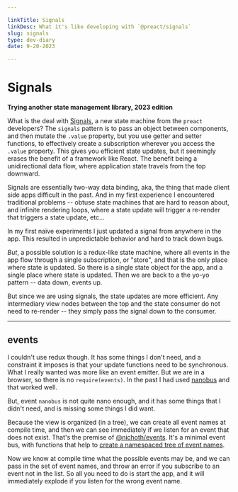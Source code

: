 ```yaml
---

linkTitle: Signals
linkDesc: What it's like developing with `@preact/signals`
slug: signals
type: dev-diary
date: 9-20-2023

---
```


# Signals

__Trying another state management library, 2023 edition__

What is the deal with [Signals](https://preactjs.com/blog/introducing-signals/), a new state machine from the `preact` developers? The `signals` pattern is to pass an object between components, and then mutate the `.value` property, but you use getter and setter functions, to effectively create a subscription wherever you access the `.value` property. This gives you efficient state updates, but it seemingly erases the benefit of a framework like React. The benefit being a unidirectional data flow, where application state travels from the top downward.

Signals are essentially two-way data binding, aka, the thing that made client side apps difficult in the past. And in my first experience I encountered traditional problems -- obtuse state machines that are hard to reason about, and infinite rendering loops, where a state update will trigger a re-render that triggers a state update, etc...

In my first naïve experiments I just updated a signal from anywhere in the app. This resulted in unpredictable behavior and hard to track down bugs.

*But*, a possible solution is a redux-like state machine, where all events in the app flow through a single subscription, or "store", and that is the only place where state is updated. So there is a single state object for the app, and a single place where state is updated. Then we are back to a the yo-yo pattern -- data down, events up.

But since we are using signals, the state updates are more efficient. Any intermediary view nodes between the top and the state consumer do not need to re-render -- they simply pass the signal down to the consumer.

-------

## events
I couldn't use redux though. It has some things I don't need, and a constraint it imposes is that your update functions need to be synchronous. What I really wanted was more like an event emitter. But we are in a browser, so there is no `require(events)`. In the past I had used [nanobus](https://github.com/choojs/nanobus) and that worked well.

But, event `nanobus` is not quite nano enough, and it has some things that I didn't need, and is missing some things I did want.

Because the view is organized (in a tree), we can create all event names at compile time, and then we can see immediately if we listen for an event that does not exist. That's the premise of [@nichoth/events](https://github.com/nichoth/events). It's a minimal event bus, with functions that help to [create a namespaced tree of event names](https://github.com/nichoth/events#create-namespaced-events).

Now we know at compile time what the possible events may be, and we can pass in the set of event names, and throw an error if you subscribe to an event not in the list. So all you need to do is start the app, and it will immediately explode if you listen for the wrong event name.
